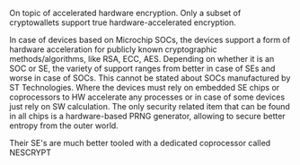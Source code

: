 On topic of accelerated hardware encryption. Only a subset of cryptowallets support true hardware-accelerated encryption.

In case of devices based on Microchip SOCs, the devices support a form of hardware acceleration for publicly known cryptographic methods/algorithms, like RSA, ECC, AES. Depending on whether it is an SOC or SE, the variety of support ranges from better in case of SEs and worse in case of SOCs.
This cannot be stated about SOCs manufactured by ST Technologies. Where the devices must rely on embedded SE chips or coprocessors to HW accelerate any processes or in case of some devices just rely on SW calculation. The only security related item that can be found in all chips is a hardware-based PRNG generator, allowing to secure better entropy from the outer world.  

Their SE's are much better tooled with a dedicated coprocessor called NESCRYPT

